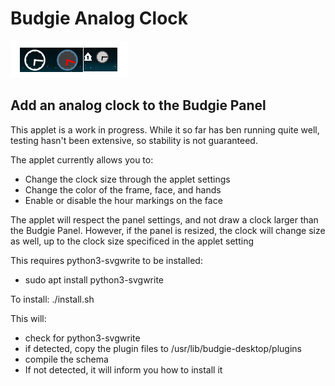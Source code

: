 # Budgie Analog Clock

![Screenshot](images/clock.png?raw=true)

## Add an analog clock to the Budgie Panel

This applet is a work in progress.  While it so far has ben running quite well,
testing hasn't been extensive, so stability is not guaranteed.

The applet currently allows you to:
* Change the clock size through the applet settings
* Change the color of the frame, face, and hands
* Enable or disable the hour markings on the face

The applet will respect the panel settings, and not draw a clock larger than
the Budgie Panel.  However, if the panel is resized, the clock will change size
as well, up to the clock size specificed in the applet setting

This requires python3-svgwrite to be installed:
* sudo apt install python3-svgwrite

To install:
./install.sh

This will:
* check for python3-svgwrite
* if detected, copy the plugin files to /usr/lib/budgie-desktop/plugins
* compile the schema
* If not detected, it will inform you how to install it
